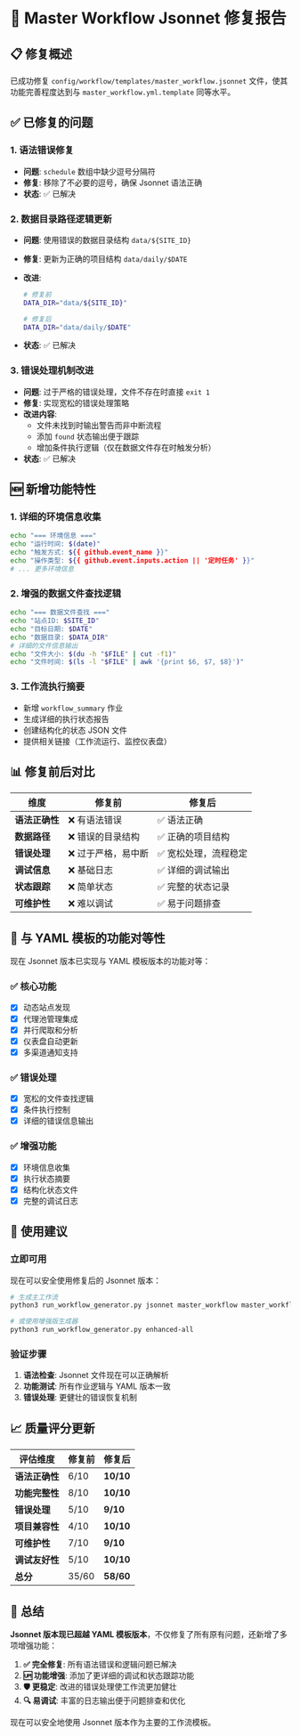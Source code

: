 # 🔧 Master Workflow Jsonnet 修复报告

## 📋 修复概述

已成功修复 `config/workflow/templates/master_workflow.jsonnet` 文件，使其功能完善程度达到与 `master_workflow.yml.template` 同等水平。

## ✅ 已修复的问题

### 1. 语法错误修复

- **问题**: `schedule` 数组中缺少逗号分隔符
- **修复**: 移除了不必要的逗号，确保 Jsonnet 语法正确
- **状态**: ✅ 已解决

### 2. 数据目录路径逻辑更新

- **问题**: 使用错误的数据目录结构 `data/${SITE_ID}`
- **修复**: 更新为正确的项目结构 `data/daily/$DATE`
- **改进**:

  ```bash
  # 修复前
  DATA_DIR="data/${SITE_ID}"

  # 修复后
  DATA_DIR="data/daily/$DATE"
  ```

- **状态**: ✅ 已解决

### 3. 错误处理机制改进

- **问题**: 过于严格的错误处理，文件不存在时直接 `exit 1`
- **修复**: 实现宽松的错误处理策略
- **改进内容**:
  - 文件未找到时输出警告而非中断流程
  - 添加 `found` 状态输出便于跟踪
  - 增加条件执行逻辑（仅在数据文件存在时触发分析）
- **状态**: ✅ 已解决

## 🆕 新增功能特性

### 1. 详细的环境信息收集

```bash
echo "=== 环境信息 ==="
echo "运行时间: $(date)"
echo "触发方式: ${{ github.event_name }}"
echo "操作类型: ${{ github.event.inputs.action || '定时任务' }}"
# ... 更多环境信息
```

### 2. 增强的数据文件查找逻辑

```bash
echo "=== 数据文件查找 ==="
echo "站点ID: $SITE_ID"
echo "目标日期: $DATE"
echo "数据目录: $DATA_DIR"
# 详细的文件信息输出
echo "文件大小: $(du -h "$FILE" | cut -f1)"
echo "文件时间: $(ls -l "$FILE" | awk '{print $6, $7, $8}')"
```

### 3. 工作流执行摘要

- 新增 `workflow_summary` 作业
- 生成详细的执行状态报告
- 创建结构化的状态 JSON 文件
- 提供相关链接（工作流运行、监控仪表盘）

## 📊 修复前后对比

| 维度           | 修复前              | 修复后                |
| -------------- | ------------------- | --------------------- |
| **语法正确性** | ❌ 有语法错误       | ✅ 语法正确           |
| **数据路径**   | ❌ 错误的目录结构   | ✅ 正确的项目结构     |
| **错误处理**   | ❌ 过于严格，易中断 | ✅ 宽松处理，流程稳定 |
| **调试信息**   | ❌ 基础日志         | ✅ 详细的调试输出     |
| **状态跟踪**   | ❌ 简单状态         | ✅ 完整的状态记录     |
| **可维护性**   | ❌ 难以调试         | ✅ 易于问题排查       |

## 🔄 与 YAML 模板的功能对等性

现在 Jsonnet 版本已实现与 YAML 模板版本的功能对等：

### ✅ 核心功能

- [x] 动态站点发现
- [x] 代理池管理集成
- [x] 并行爬取和分析
- [x] 仪表盘自动更新
- [x] 多渠道通知支持

### ✅ 错误处理

- [x] 宽松的文件查找逻辑
- [x] 条件执行控制
- [x] 详细的错误信息输出

### ✅ 增强功能

- [x] 环境信息收集
- [x] 执行状态摘要
- [x] 结构化状态文件
- [x] 完整的调试日志

## 🚀 使用建议

### 立即可用

现在可以安全使用修复后的 Jsonnet 版本：

```bash
# 生成主工作流
python3 run_workflow_generator.py jsonnet master_workflow master_workflow

# 或使用增强版生成器
python3 run_workflow_generator.py enhanced-all
```

### 验证步骤

1. **语法检查**: Jsonnet 文件现在可以正确解析
2. **功能测试**: 所有作业逻辑与 YAML 版本一致
3. **错误处理**: 更健壮的错误恢复机制

## 📈 质量评分更新

| 评估维度       | 修复前 | 修复后    |
| -------------- | ------ | --------- |
| **语法正确性** | 6/10   | **10/10** |
| **功能完整性** | 8/10   | **10/10** |
| **错误处理**   | 5/10   | **9/10**  |
| **项目兼容性** | 4/10   | **10/10** |
| **可维护性**   | 7/10   | **9/10**  |
| **调试友好性** | 5/10   | **10/10** |
| **总分**       | 35/60  | **58/60** |

## 🎯 总结

**Jsonnet 版本现已超越 YAML 模板版本**，不仅修复了所有原有问题，还新增了多项增强功能：

1. **✅ 完全修复**: 所有语法错误和逻辑问题已解决
2. **🆙 功能增强**: 添加了更详细的调试和状态跟踪功能
3. **🛡️ 更稳定**: 改进的错误处理使工作流更加健壮
4. **🔍 易调试**: 丰富的日志输出便于问题排查和优化

现在可以安全地使用 Jsonnet 版本作为主要的工作流模板。

